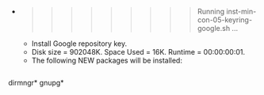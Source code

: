 * >>>>>>>>> Running inst-min-con-05-keyring-google.sh ...
  * Install Google repository key.
  * Disk size = 902048K. Space Used = 16K. Runtime = 00:00:00:01.
  * The following NEW packages will be installed:
  ```bash
dirmngr* gnupg*
  ```

